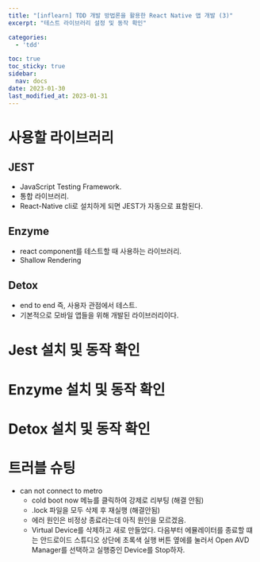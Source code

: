 ```yaml
---
title: "[inflearn] TDD 개발 방법론을 활용한 React Native 앱 개발 (3)"
excerpt: "테스트 라이브러리 설정 및 동작 확인"

categories:
  - 'tdd'

toc: true
toc_sticky: true
sidebar:
  nav: docs
date: 2023-01-30
last_modified_at: 2023-01-31
---
```


# 사용할 라이브러리 

## JEST

* JavaScript Testing Framework.
* 통합 라이브러리.
* React-Native cli로 설치하게 되면 JEST가 자동으로 표함된다. 

## Enzyme 

* react component를 테스트할 때 사용하는 라이브러리. 
* Shallow Rendering 

## Detox

* end to end 즉, 사용자 관점에서 테스트.
* 기본적으로 모바일 앱들을 위해 개발된 라이브러리이다. 

# Jest 설치 및 동작 확인

# Enzyme 설치 및 동작 확인

# Detox 설치 및 동작 확인

# 트러블 슈팅 

* can not connect to metro 
  * cold boot now 메뉴를 클릭하여 강제로 리부팅 (해결 안됨)
  * .lock 파일을 모두 삭제 후 재실행 (해결안됨)
  * 에러 원인은 비정상 종료라는데 아직 원인을 모르겠음.
  * Virtual Device를 삭제하고 새로 만들었다. 다음부터 에뮬레이터를 종료할 떄는 안드로이드 스튜디오 상단에 초록색 실행 버튼 옆에를 눌러서 Open AVD Manager를 선택하고 실행중인 Device를 Stop하자.